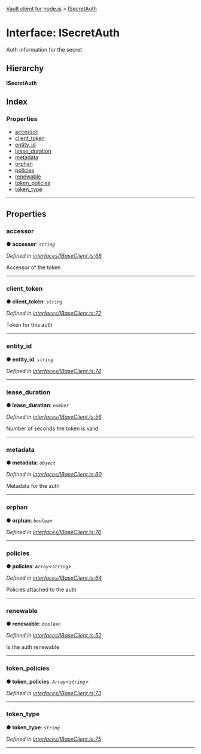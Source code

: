 [Vault client for node.js](../README.md) > [ISecretAuth](../interfaces/isecretauth.md)

# Interface: ISecretAuth

Auth information for the secret

## Hierarchy

**ISecretAuth**

## Index

### Properties

* [accessor](isecretauth.md#accessor)
* [client_token](isecretauth.md#client_token)
* [entity_id](isecretauth.md#entity_id)
* [lease_duration](isecretauth.md#lease_duration)
* [metadata](isecretauth.md#metadata)
* [orphan](isecretauth.md#orphan)
* [policies](isecretauth.md#policies)
* [renewable](isecretauth.md#renewable)
* [token_policies](isecretauth.md#token_policies)
* [token_type](isecretauth.md#token_type)

---

## Properties

<a id="accessor"></a>

###  accessor

**● accessor**: *`string`*

*Defined in [interfaces/IBaseClient.ts:68](https://github.com/theogravity/vault-client/blob/e1877fc/src/interfaces/IBaseClient.ts#L68)*

Accessor of the token

___
<a id="client_token"></a>

###  client_token

**● client_token**: *`string`*

*Defined in [interfaces/IBaseClient.ts:72](https://github.com/theogravity/vault-client/blob/e1877fc/src/interfaces/IBaseClient.ts#L72)*

Token for this auth

___
<a id="entity_id"></a>

###  entity_id

**● entity_id**: *`string`*

*Defined in [interfaces/IBaseClient.ts:74](https://github.com/theogravity/vault-client/blob/e1877fc/src/interfaces/IBaseClient.ts#L74)*

___
<a id="lease_duration"></a>

###  lease_duration

**● lease_duration**: *`number`*

*Defined in [interfaces/IBaseClient.ts:56](https://github.com/theogravity/vault-client/blob/e1877fc/src/interfaces/IBaseClient.ts#L56)*

Number of seconds the token is valid

___
<a id="metadata"></a>

###  metadata

**● metadata**: *`object`*

*Defined in [interfaces/IBaseClient.ts:60](https://github.com/theogravity/vault-client/blob/e1877fc/src/interfaces/IBaseClient.ts#L60)*

Metadata for the auth

___
<a id="orphan"></a>

###  orphan

**● orphan**: *`boolean`*

*Defined in [interfaces/IBaseClient.ts:76](https://github.com/theogravity/vault-client/blob/e1877fc/src/interfaces/IBaseClient.ts#L76)*

___
<a id="policies"></a>

###  policies

**● policies**: *`Array`<`string`>*

*Defined in [interfaces/IBaseClient.ts:64](https://github.com/theogravity/vault-client/blob/e1877fc/src/interfaces/IBaseClient.ts#L64)*

Policies attached to the auth

___
<a id="renewable"></a>

###  renewable

**● renewable**: *`boolean`*

*Defined in [interfaces/IBaseClient.ts:52](https://github.com/theogravity/vault-client/blob/e1877fc/src/interfaces/IBaseClient.ts#L52)*

Is the auth renewable

___
<a id="token_policies"></a>

###  token_policies

**● token_policies**: *`Array`<`string`>*

*Defined in [interfaces/IBaseClient.ts:73](https://github.com/theogravity/vault-client/blob/e1877fc/src/interfaces/IBaseClient.ts#L73)*

___
<a id="token_type"></a>

###  token_type

**● token_type**: *`string`*

*Defined in [interfaces/IBaseClient.ts:75](https://github.com/theogravity/vault-client/blob/e1877fc/src/interfaces/IBaseClient.ts#L75)*

___

